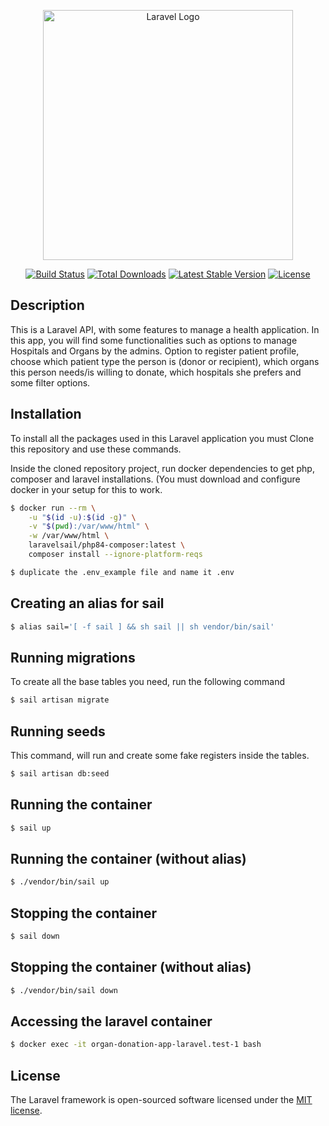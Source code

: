 <p align="center"><a href="https://laravel.com" target="_blank"><img src="https://raw.githubusercontent.com/laravel/art/master/logo-lockup/5%20SVG/2%20CMYK/1%20Full%20Color/laravel-logolockup-cmyk-red.svg" width="400" alt="Laravel Logo"></a></p>

<p align="center">
<a href="https://github.com/laravel/framework/actions"><img src="https://github.com/laravel/framework/workflows/tests/badge.svg" alt="Build Status"></a>
<a href="https://packagist.org/packages/laravel/framework"><img src="https://img.shields.io/packagist/dt/laravel/framework" alt="Total Downloads"></a>
<a href="https://packagist.org/packages/laravel/framework"><img src="https://img.shields.io/packagist/v/laravel/framework" alt="Latest Stable Version"></a>
<a href="https://packagist.org/packages/laravel/framework"><img src="https://img.shields.io/packagist/l/laravel/framework" alt="License"></a>
</p>

## Description

This is a Laravel API, with some features to manage a health application. In this app, you will find some functionalities such as options to manage Hospitals and Organs by the admins. Option to register patient profile, choose which patient type the person is (donor or recipient), which organs this person needs/is willing to donate, which hospitals she prefers and some filter options.

## Installation

To install all the packages used in this Laravel application you must Clone this repository and use these commands.

Inside the cloned repository project, run docker dependencies to get php, composer and laravel installations. (You must download and configure docker in your setup for this to work.
```bash
$ docker run --rm \
    -u "$(id -u):$(id -g)" \
    -v "$(pwd):/var/www/html" \
    -w /var/www/html \
    laravelsail/php84-composer:latest \
    composer install --ignore-platform-reqs
```

```bash
$ duplicate the .env_example file and name it .env
```
## Creating an alias for sail

```bash
$ alias sail='[ -f sail ] && sh sail || sh vendor/bin/sail'
```

## Running migrations

To create all the base tables you need, run the following command

```bash
$ sail artisan migrate
```

## Running seeds

This command, will run and create some fake registers inside the tables.

```bash
$ sail artisan db:seed
```

## Running the container

```bash
$ sail up
```

## Running the container (without alias)

```bash
$ ./vendor/bin/sail up
```

## Stopping the container

```bash
$ sail down
```

## Stopping the container (without alias)

```bash
$ ./vendor/bin/sail down
```

## Accessing the laravel container

```bash
$ docker exec -it organ-donation-app-laravel.test-1 bash
```


## License

The Laravel framework is open-sourced software licensed under the [MIT license](https://opensource.org/licenses/MIT).

